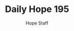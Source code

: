 ---
image: /assets/img/daily-hope-default-artwork.png
title: Daily Hope 195
number: 195
categories:
  - Daily Hope
author: Hope Staff
notes: Daily Hope 195
embed: >-
  <iframe style="border-radius:12px" src="https://open.spotify.com/embed/episode/0s3hvheDDY4jE4hW2etjJ4?utm_source=generator" width="100%" height="152" frameBorder="0" allowfullscreen="" allow="autoplay; clipboard-write; encrypted-media; fullscreen; picture-in-picture" loading="lazy"></iframe>
---